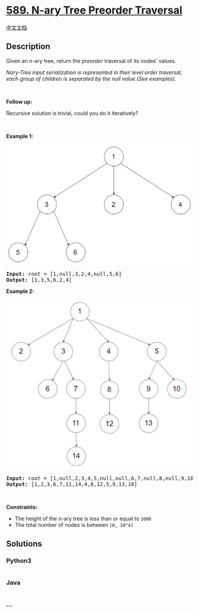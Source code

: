 # [589. N-ary Tree Preorder Traversal](https://leetcode.com/problems/n-ary-tree-preorder-traversal)

[中文文档](/solution/0500-0599/0589.N-ary%20Tree%20Preorder%20Traversal/README.md)

## Description
<p>Given an n-ary tree, return the <i>preorder</i> traversal of its nodes&#39; values.</p>

<p><em>Nary-Tree input serialization&nbsp;is represented in their level order traversal, each group of children is separated by the null value (See examples).</em></p>

<p>&nbsp;</p>

<p><strong>Follow up:</strong></p>

<p>Recursive solution is trivial, could you do it iteratively?</p>

<p>&nbsp;</p>
<p><strong>Example 1:</strong></p>

![](./images/narytreeexample.png)

<pre>
<strong>Input:</strong> root = [1,null,3,2,4,null,5,6]
<strong>Output:</strong> [1,3,5,6,2,4]
</pre>

<p><strong>Example 2:</strong></p>

![](./images/sample_4_964.png)

<pre>
<strong>Input:</strong> root = [1,null,2,3,4,5,null,null,6,7,null,8,null,9,10,null,null,11,null,12,null,13,null,null,14]
<strong>Output:</strong> [1,2,3,6,7,11,14,4,8,12,5,9,13,10]
</pre>

<p>&nbsp;</p>
<p><strong>Constraints:</strong></p>

<ul>
	<li>The height of the n-ary tree is less than or equal to <code>1000</code></li>
	<li>The total number of nodes is between <code>[0,&nbsp;10^4]</code></li>
</ul>



## Solutions


<!-- tabs:start -->

### **Python3**

```python

```

### **Java**

```java

```

### **...**
```

```

<!-- tabs:end -->